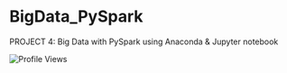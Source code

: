 # BigData_PySpark
PROJECT 4: Big Data with PySpark using Anaconda &amp; Jupyter notebook

![Profile Views](https://komarev.com/ghpvc/?username=anay-a-joshi&color=green)  
